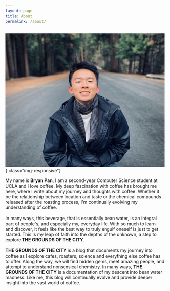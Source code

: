 ```yaml
---
layout: page
title: About
permalink: /about/
---
```


![image](/assets/images/about-profile.jpg){:class="img-responsive"} 

My name is **Bryan Pan**, I am a second-year Computer Science student at UCLA and I love coffee. My deep fascination with coffee has brought me here, where I write about my journey and thoughts with coffee. Whether it be the relationship between location and taste or the chemical compounds released after the roasting process, I'm continually evolving my understanding of coffee. 
<br/>
<br/>
In many ways, this beverage, that is essentially bean water, is an integral part of people's, and especially my, everyday life. With so much to learn and discover, it feels like the best way to truly engulf oneself is just to get started. This is my leap of faith into the depths of the unknown, a step to explore **THE GROUNDS OF THE CITY**.
<br/>
<br/>
**THE GROUNDS OF THE CITY** is a blog that documents my journey into coffee as I explore cafes, roasters, science and everything else coffee has to offer. Along the way, we will find hidden gems, meet amazing people, and attempt to understand nonsensical chemistry. In many ways, **THE GROUNDS OF THE CITY** is a documentation of my descent into bean water madness. Like me, this blog will continually evolve and provide deeper insight into the vast world of coffee.
